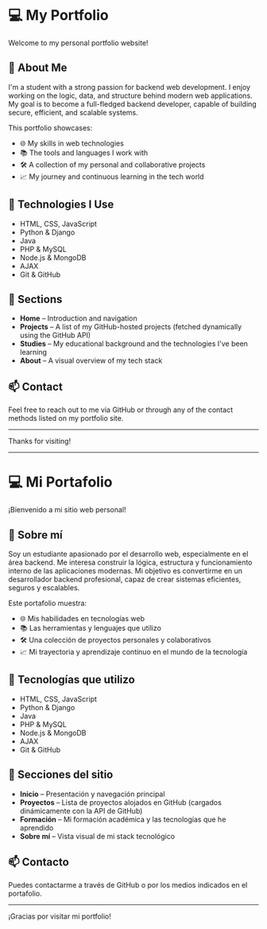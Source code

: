 # 💻 My Portfolio

Welcome to my personal portfolio website!

## 🚀 About Me

I'm a student with a strong passion for backend web development. I enjoy working on the logic, data, and structure behind modern web applications. My goal is to become a full-fledged backend developer, capable of building secure, efficient, and scalable systems.

This portfolio showcases:
- 🌐 My skills in web technologies
- 📚 The tools and languages I work with
- 🛠️ A collection of my personal and collaborative projects
- 📈 My journey and continuous learning in the tech world

## 🧰 Technologies I Use

- HTML, CSS, JavaScript
- Python & Django
- Java
- PHP & MySQL
- Node.js & MongoDB
- AJAX
- Git & GitHub

## 📂 Sections

- **Home** – Introduction and navigation
- **Projects** – A list of my GitHub-hosted projects (fetched dynamically using the GitHub API)
- **Studies** – My educational background and the technologies I've been learning
- **About** – A visual overview of my tech stack

## 📫 Contact

Feel free to reach out to me via GitHub or through any of the contact methods listed on my portfolio site.

---

Thanks for visiting!

-----

# 💻 Mi Portafolio

¡Bienvenido a mi sitio web personal!

## 🚀 Sobre mí

Soy un estudiante apasionado por el desarrollo web, especialmente en el área backend. Me interesa construir la lógica, estructura y funcionamiento interno de las aplicaciones modernas. Mi objetivo es convertirme en un desarrollador backend profesional, capaz de crear sistemas eficientes, seguros y escalables.

Este portafolio muestra:
- 🌐 Mis habilidades en tecnologías web
- 📚 Las herramientas y lenguajes que utilizo
- 🛠️ Una colección de proyectos personales y colaborativos
- 📈 Mi trayectoria y aprendizaje continuo en el mundo de la tecnología

## 🧰 Tecnologías que utilizo

- HTML, CSS, JavaScript  
- Python & Django  
- Java  
- PHP & MySQL  
- Node.js & MongoDB  
- AJAX  
- Git & GitHub  

## 📂 Secciones del sitio

- **Inicio** – Presentación y navegación principal  
- **Proyectos** – Lista de proyectos alojados en GitHub (cargados dinámicamente con la API de GitHub)  
- **Formación** – Mi formación académica y las tecnologías que he aprendido  
- **Sobre mí** – Vista visual de mi stack tecnológico  

## 📫 Contacto

Puedes contactarme a través de GitHub o por los medios indicados en el portafolio.

---

¡Gracias por visitar mi portfolio!

